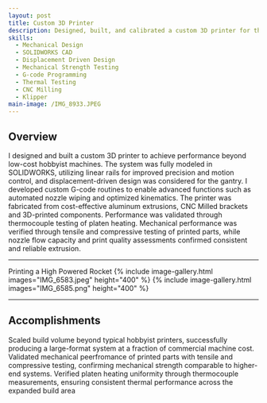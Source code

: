 ```yaml
---
layout: post
title: Custom 3D Printer
description: Designed, built, and calibrated a custom 3D printer for the manufacturing of large components
skills: 
  - Mechanical Design
  - SOLIDWORKS CAD
  - Displacement Driven Design
  - Mechanical Strength Testing
  - G-code Programming
  - Thermal Testing
  - CNC Milling
  - Klipper
main-image: /IMG_8933.JPEG
---
```


## Overview
I designed and built a custom 3D printer to achieve performance beyond low-cost hobbyist machines. The system was fully modeled in SOLIDWORKS, utilizing linear rails for improved precision and motion control, and displacement-driven design was considered for the gantry. I developed custom G-code routines to enable advanced functions such as automated nozzle wiping and optimized kinematics. The printer was fabricated from cost-effective aluminum extrusions, CNC Milled brackets and 3D-printed components. Performance was validated through thermocouple testing of platen heating. Mechanical performance was verified through tensile and compressive testing of printed parts, while nozzle flow capacity and print quality assessments confirmed consistent and reliable extrusion.

---

Printing a High Powered Rocket
{% include image-gallery.html images="IMG_6583.jpeg" height="400" %}
{% include image-gallery.html images="IMG_6585.png" height="400" %}

---

## Accomplishments
Scaled build volume beyond typical hobbyist printers, successfully producing a large-format system at a fraction of commercial machine cost.
Validated mechanical peerfromance of printed parts with tensile and compressive testing, confirming mechanical strength comparable to higher-end systems.
Verified platen heating uniformity through thermocouple measurements, ensuring consistent thermal performance across the expanded build area

